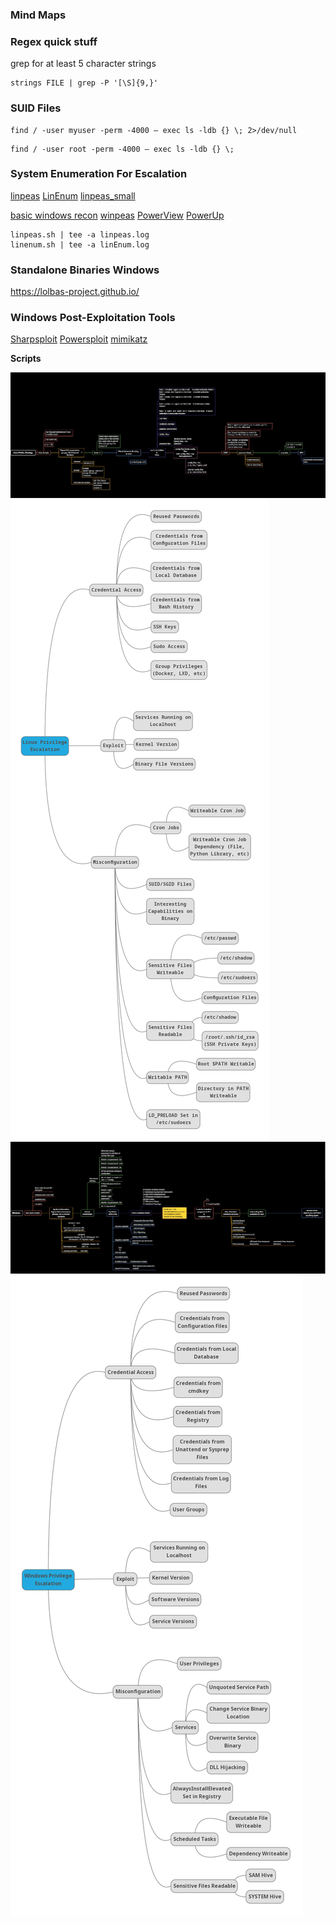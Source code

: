 ### Mind Maps

### Regex quick stuff

grep for at least 5 character strings

```
strings FILE | grep -P '[\S]{9,}'
```
### SUID Files

```
find / -user myuser -perm -4000 — exec ls -ldb {} \; 2>/dev/null
```

```
find / -user root -perm -4000 — exec ls -ldb {} \;
```

### System Enumeration For Escalation

[linpeas](https://github.com/peass-ng/PEASS-ng/releases/download/20241011-f83883c6/linpeas.sh)
[LinEnum](https://raw.githubusercontent.com/rebootuser/LinEnum/refs/heads/master/LinEnum.sh)
[linpeas_small](https://github.com/peass-ng/PEASS-ng/releases/download/20241011-f83883c6/linpeas_small.sh)

[basic windows recon]("https://raw.githubusercontent.com/frizb/Windows-Privilege-Escalation/refs/heads/master/windows_recon.bat")
[winpeas](https://github.com/peass-ng/PEASS-ng/releases/download/20241011-f83883c6/winPEAS.bat)
[PowerView](https://raw.githubusercontent.com/PowerShellMafia/PowerSploit/refs/heads/dev/Recon/PowerView.ps1)
[PowerUp](https://raw.githubusercontent.com/PowerShellMafia/PowerSploit/refs/heads/dev/Privesc/PowerUp.ps1)


```
linpeas.sh | tee -a linpeas.log
linenum.sh | tee -a linEnum.log
```

### Standalone Binaries Windows

https://lolbas-project.github.io/

### Windows Post-Exploitation Tools

[Sharpsploit](https://github.com/cobbr/SharpSploit)
[Powersploit](https://github.com/PowerShellMafia/PowerSploit)
[mimikatz](https://github.com/gentilkiwi/mimikatz)

**Scripts**




![Linux_Privesc_hxhBrofessor](./Images/Linux_Privesc_hxhBrofessor.jpg)
![Linux_Privilege_Escalation_C0nd4](./Images/Linux_Privilege_Escalation_C0nd4.png)
![Windows_Privesc_hxhBrofessor](./Images/Windows_Privesc_hxhBrofessor.jpg)
![Windows_Privilege_Escalation_C0nd4](./Images/Windows_Privilege_Escalation_C0nd4.png)